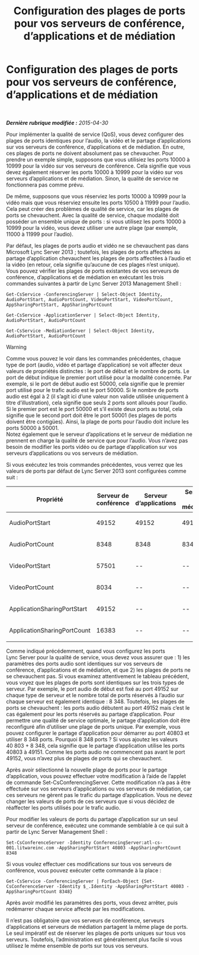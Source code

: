 ﻿---
title: Configuration des plages de ports pour vos serveurs de conférence, d’applications et de médiation
TOCTitle: Configuration des plages de ports pour vos serveurs de conférence, d’applications et de médiation
ms:assetid: 4d6eaa5d-0127-453f-be6a-e55384772d83
ms:mtpsurl: https://technet.microsoft.com/fr-fr/library/JJ204872(v=OCS.15)
ms:contentKeyID: 49297160
ms.date: 05/20/2016
mtps_version: v=OCS.15
ms.translationtype: HT
---

# Configuration des plages de ports pour vos serveurs de conférence, d’applications et de médiation

 

_**Dernière rubrique modifiée :** 2015-04-30_

Pour implémenter la qualité de service (QoS), vous devez configurer des plages de ports identiques pour l’audio, la vidéo et le partage d’applications sur vos serveurs de conférence, d’applications et de médiation. En outre, ces plages de ports ne doivent absolument pas se chevaucher. Pour prendre un exemple simple, supposons que vous utilisiez les ports 10000 à 10999 pour la vidéo sur vos serveurs de conférence. Cela signifie que vous devez également réserver les ports 10000 à 10999 pour la vidéo sur vos serveurs d’applications et de médiation. Sinon, la qualité de service ne fonctionnera pas comme prévu.

De même, supposons que vous réserviez les ports 10000 à 10999 pour la vidéo mais que vous réserviez ensuite les ports 10500 à 11999 pour l’audio. Cela peut créer des problèmes de qualité de service, car les plages de ports se chevauchent. Avec la qualité de service, chaque modalité doit posséder un ensemble unique de ports : si vous utilisez les ports 10000 à 10999 pour la vidéo, vous devez utiliser une autre plage (par exemple, 11000 à 11999 pour l’audio).

Par défaut, les plages de ports audio et vidéo ne se chevauchent pas dans Microsoft Lync Server 2013 ; toutefois, les plages de ports affectées au partage d’application chevauchent les plages de ports affectées à l’audio et la vidéo (en retour, cela signifie qu’aucune de ces plages n’est unique). Vous pouvez vérifier les plages de ports existantes de vos serveurs de conférence, d’applications et de médiation en exécutant les trois commandes suivantes à partir de Lync Server 2013 Management Shell :

    Get-CsService -ConferencingServer | Select-Object Identity, AudioPortStart, AudioPortCount, VideoPortStart, VideoPortCount, AppSharingPortStart, AppSharingPortCount
    
    Get-CsService -ApplicationServer | Select-Object Identity, AudioPortStart, AudioPortCount
    
    Get-CsService -MediationServer | Select-Object Identity, AudioPortStart, AudioPortCount

> [!WARNING]  
> Comme vous pouvez le voir dans les commandes précédentes, chaque type de port (audio, vidéo et partage d’application) se voit affecter deux valeurs de propriétés distinctes : le port de début et le nombre de ports. Le port de début indique le premier port utilisé pour la modalité concernée. Par exemple, si le port de début audio est 50000, cela signifie que le premier port utilisé pour le trafic audio est le port 50000. Si le nombre de ports audio est égal à 2 (il s’agit ici d’une valeur non valide utilisée uniquement à titre d’illustration), cela signifie que seuls 2 ports sont alloués pour l’audio. Si le premier port est le port 50000 et s’il existe deux ports au total, cela signifie que le second port doit être le port 50001 (les plages de ports doivent être contigües). Ainsi, la plage de ports pour l’audio doit inclure les ports 50000 à 50001.<br />
Notez également que le serveur d’applications et le serveur de médiation ne prennent en charge la qualité de service que pour l’audio. Vous n’avez pas besoin de modifier les ports vidéo ou de partage d’application sur vos serveurs d’applications ou vos serveurs de médiation.

Si vous exécutez les trois commandes précédentes, vous verrez que les valeurs de ports par défaut de Lync Server 2013 sont configurées comme suit :


<table>
<colgroup>
<col style="width: 25%" />
<col style="width: 25%" />
<col style="width: 25%" />
<col style="width: 25%" />
</colgroup>
<thead>
<tr class="header">
<th>Propriété</th>
<th>Serveur de conférence</th>
<th>Serveur d’applications</th>
<th>Serveur de médiation</th>
</tr>
</thead>
<tbody>
<tr class="odd">
<td><p>AudioPortStart</p></td>
<td><p>49152</p></td>
<td><p>49152</p></td>
<td><p>49152</p></td>
</tr>
<tr class="even">
<td><p>AudioPortCount</p></td>
<td><p>8348</p></td>
<td><p>8348</p></td>
<td><p>8348</p></td>
</tr>
<tr class="odd">
<td><p>VideoPortStart</p></td>
<td><p>57501</p></td>
<td><p>--</p></td>
<td><p>--</p></td>
</tr>
<tr class="even">
<td><p>VideoPortCount</p></td>
<td><p>8034</p></td>
<td><p>--</p></td>
<td><p>--</p></td>
</tr>
<tr class="odd">
<td><p>ApplicationSharingPortStart</p></td>
<td><p>49152</p></td>
<td><p>--</p></td>
<td><p>--</p></td>
</tr>
<tr class="even">
<td><p>ApplicationSharingPortCount</p></td>
<td><p>16383</p></td>
<td><p>--</p></td>
<td><p>--</p></td>
</tr>
</tbody>
</table>


Comme indiqué précédemment, quand vous configurez les ports Lync Server pour la qualité de service, vous devez vous assurer que : 1) les paramètres des ports audio sont identiques sur vos serveurs de conférence, d’applications et de médiation, et que 2) les plages de ports ne se chevauchent pas. Si vous examinez attentivement le tableau précédent, vous voyez que les plages de ports sont identiques sur les trois types de serveur. Par exemple, le port audio de début est fixé au port 49152 sur chaque type de serveur et le nombre total de ports réservés à l’audio sur chaque serveur est également identique : 8 348. Toutefois, les plages de ports se chevauchent : les ports audio débutent au port 49152 mais c’est le cas également pour les ports réservés au partage d’application. Pour permettre une qualité de service optimale, le partage d’application doit être reconfiguré afin d’utiliser une plage de ports unique. Par exemple, vous pouvez configurer le partage d’application pour démarrer au port 40803 et utiliser 8 348 ports. Pourquoi 8 348 ports ? Si vous ajoutez les valeurs 40 803 + 8 348, cela signifie que le partage d’application utilise les ports 40803 à 49151. Comme les ports audio ne commencent pas avant le port 49152, vous n’avez plus de plages de ports qui se chevauchent.

Après avoir sélectionné la nouvelle plage de ports pour le partage d’application, vous pouvez effectuer votre modification à l’aide de l’applet de commande Set-CsConferencingServer. Cette modification n’a pas à être effectuée sur vos serveurs d’applications ou vos serveurs de médiation, car ces serveurs ne gèrent pas le trafic du partage d’application. Vous ne devez changer les valeurs de ports de ces serveurs que si vous décidez de réaffecter les ports utilisés pour le trafic audio.

Pour modifier les valeurs de ports du partage d’application sur un seul serveur de conférence, exécutez une commande semblable à ce qui suit à partir de Lync Server Management Shell :

    Set-CsConferenceServer -Identity ConferencingServer:atl-cs-001.litwareinc.com -AppSharingPortStart 40803 -AppSharingPortCount 8348

Si vous voulez effectuer ces modifications sur tous vos serveurs de conférence, vous pouvez exécuter cette commande à la place :

    Get-CsService -ConferencingServer | ForEach-Object {Set-CsConferenceServer -Identity $_.Identity -AppSharingPortStart 40803 -AppSharingPortCount 8348}

Après avoir modifié les paramètres des ports, vous devez arrêter, puis redémarrer chaque service affecté par les modifications.

Il n’est pas obligatoire que vos serveurs de conférence, serveurs d’applications et serveurs de médiation partagent la même plage de ports. Le seul impératif est de réserver les plages de ports uniques sur tous vos serveurs. Toutefois, l’administration est généralement plus facile si vous utilisez le même ensemble de ports sur tous vos serveurs.

